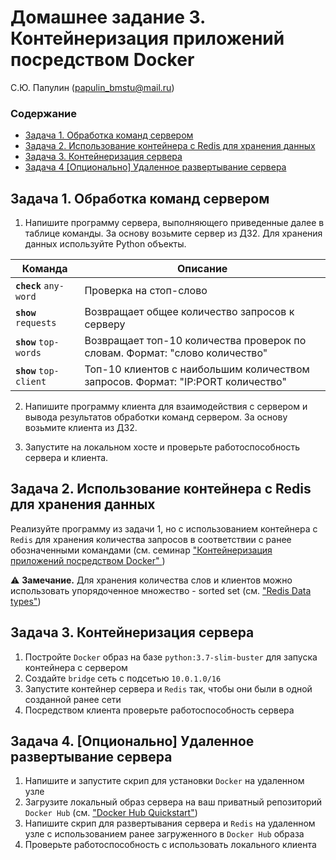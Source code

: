 # Домашнее задание 3. Контейнеризация приложений посредством Docker

С.Ю. Папулин (papulin_bmstu@mail.ru)

### Содержание

- [Задача 1. Обработка команд сервером](#Задача-1.-Обработка-команд-сервером)
- [Задача 2. Использование контейнера с Redis для хранения данных](#Задача-2.-Использование-контейнера-с-Redis-для-хранения-данных)
- [Задача 3. Контейнеризация сервера](#Задача-3.-Контейнеризация-сервера)
- [Задача 4 [Опционально] Удаленное развертывание сервера](#Задача-4.-[Опционально]-Удаленное-развертывание-сервера)


## **Задача 1.** Обработка команд сервером

1. Напишите программу сервера, выполняющего приведенные далее в таблице команды. За основу возьмите сервер из ДЗ2. Для хранения данных используйте Python объекты.

|Команда|Описание|
|-|-|
|**`check`** `any-word`|Проверка на стоп-слово|
|**`show`** `requests`|Возвращает общее количество запросов к серверу|
|**`show`** `top-words`|Возвращает топ-10 количества проверок по словам. Формат: "слово количество"|
|**`show`** `top-client`|Топ-10 клиентов с наибольшим количеством запросов. Формат: "IP:PORT количество"|

2. Напишите программу клиента для взаимодействия с сервером и вывода результатов обработки команд сервером. За основу возьмите клиента из ДЗ2.

3. Запустите на локальном хосте и проверьте работоспособность сервера и клиента.

## **Задача 2.** Использование контейнера с Redis для хранения данных

Реализуйте программу из задачи 1, но с использованием контейнера с `Redis` для хранения количества запросов в соответствии с ранее обозначенными командами (см. семинар ["Контейнеризация приложений посредством Docker"
](https://github.com/BigDataProcSystems/Practice/blob/master/common/docs/sysprog_docker_basics.md))

⚠️ **Замечание.** Для хранения количества слов и клиентов можно использовать упорядоченное множество - sorted set (см. ["Redis Data types"](https://redis.io/topics/data-types))

## **Задача 3.** Контейнеризация сервера

1. Постройте `Docker` образ на базе `python:3.7-slim-buster` для запуска контейнера с сервером
2. Создайте `bridge` сеть с подсетью `10.0.1.0/16`
3. Запустите контейнер сервера и `Redis` так, чтобы они были в одной созданной ранее сети
4. Посредством клиента проверьте работоспособность сервера

## **Задача 4.** [Опционально] Удаленное развертывание сервера

1. Напишите и запустите скрип для установки `Docker` на удаленном узле
2. Загрузите локальный образ сервера на ваш приватный репозиторий `Docker Hub` (см. ["Docker Hub Quickstart"](https://docs.docker.com/docker-hub/))
3. Напишите скрип для развертывания сервера и `Redis` на удаленном узле с использованием ранее загруженного в `Docker Hub` образа
4. Проверьте работоспособность с использовать локального клиента

